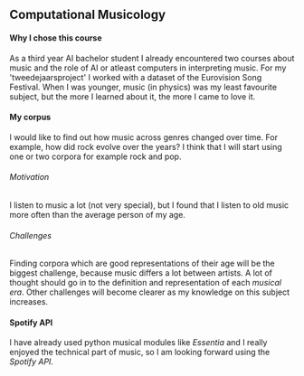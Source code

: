 ## Computational Musicology
#### Why I chose this course
As a third year AI bachelor student I already encountered two courses about music and the role of AI or atleast computers in interpreting music. For my 'tweedejaarsproject' I worked with a dataset of the Eurovision Song Festival. When I was younger, music (in physics) was my least favourite subject, but the more I learned about it, the more I came to love it.

#### My corpus
I would like to find out how music across genres changed over time. For example, how did rock evolve over the years? I think that I will start using one or two corpora for example rock and pop.
###### Motivation
I listen to music a lot (not very special), but I found that I listen to old music more often than the average person of my age. 
###### Challenges
Finding corpora which are good representations of their age will be the biggest challenge, because music differs a lot between artists. A lot of thought should go in to the definition and representation of each <em>musical era</em>. Other challenges will become clearer as my knowledge on this subject increases.

#### Spotify API
I have already used python musical modules like <em>Essentia</em> and I really enjoyed the technical part of music, so I am looking forward using the <em>Spotify API</em>.
